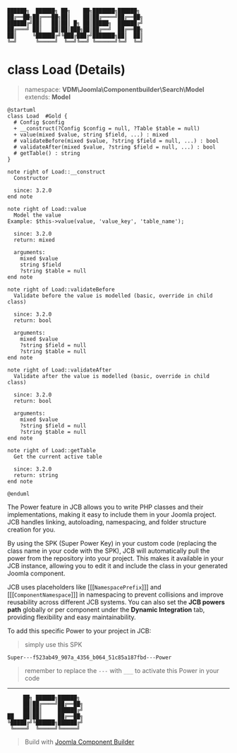 ```
██████╗  ██████╗ ██╗    ██╗███████╗██████╗
██╔══██╗██╔═══██╗██║    ██║██╔════╝██╔══██╗
██████╔╝██║   ██║██║ █╗ ██║█████╗  ██████╔╝
██╔═══╝ ██║   ██║██║███╗██║██╔══╝  ██╔══██╗
██║     ╚██████╔╝╚███╔███╔╝███████╗██║  ██║
╚═╝      ╚═════╝  ╚══╝╚══╝ ╚══════╝╚═╝  ╚═╝
```
# class Load (Details)
> namespace: **VDM\Joomla\Componentbuilder\Search\Model**
> extends: **Model**

```uml
@startuml
class Load  #Gold {
  # Config $config
  + __construct(?Config $config = null, ?Table $table = null)
  + value(mixed $value, string $field, ...) : mixed
  # validateBefore(mixed $value, ?string $field = null, ...) : bool
  # validateAfter(mixed $value, ?string $field = null, ...) : bool
  # getTable() : string
}

note right of Load::__construct
  Constructor

  since: 3.2.0
end note

note right of Load::value
  Model the value
Example: $this->value(value, 'value_key', 'table_name');

  since: 3.2.0
  return: mixed
  
  arguments:
    mixed $value
    string $field
    ?string $table = null
end note

note right of Load::validateBefore
  Validate before the value is modelled (basic, override in child class)

  since: 3.2.0
  return: bool
  
  arguments:
    mixed $value
    ?string $field = null
    ?string $table = null
end note

note right of Load::validateAfter
  Validate after the value is modelled (basic, override in child class)

  since: 3.2.0
  return: bool
  
  arguments:
    mixed $value
    ?string $field = null
    ?string $table = null
end note

note right of Load::getTable
  Get the current active table

  since: 3.2.0
  return: string
end note
 
@enduml
```

The Power feature in JCB allows you to write PHP classes and their implementations, making it easy to include them in your Joomla project. JCB handles linking, autoloading, namespacing, and folder structure creation for you.

By using the SPK (Super Power Key) in your custom code (replacing the class name in your code with the SPK), JCB will automatically pull the power from the repository into your project. This makes it available in your JCB instance, allowing you to edit it and include the class in your generated Joomla component.

JCB uses placeholders like [[[`NamespacePrefix`]]] and [[[`ComponentNamespace`]]] in namespacing to prevent collisions and improve reusability across different JCB systems. You can also set the **JCB powers path** globally or per component under the **Dynamic Integration** tab, providing flexibility and easy maintainability.

To add this specific Power to your project in JCB:

> simply use this SPK
```
Super---f523ab49_907a_4356_b064_51c85a187fbd---Power
```
> remember to replace the `---` with `___` to activate this Power in your code

---
```
     ██╗ ██████╗██████╗
     ██║██╔════╝██╔══██╗
     ██║██║     ██████╔╝
██   ██║██║     ██╔══██╗
╚█████╔╝╚██████╗██████╔╝
 ╚════╝  ╚═════╝╚═════╝
```
> Build with [Joomla Component Builder](https://git.vdm.dev/joomla/Component-Builder)

